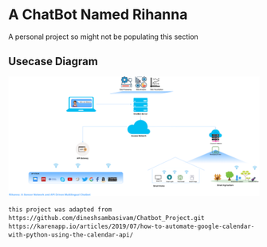 # A ChatBot Named Rihanna
A personal project so might not be populating this section

## Usecase Diagram
![usecase architecture](img/rihanna_usecase.png)

`this project was adapted from https://github.com/dineshsambasivam/Chatbot_Project.git`
`https://karenapp.io/articles/2019/07/how-to-automate-google-calendar-with-python-using-the-calendar-api/`